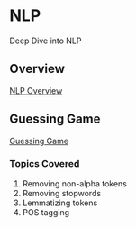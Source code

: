 # NLP
Deep Dive into NLP

## Overview
[NLP Overview](Overview%20of%20NLP.pdf)

## Guessing Game
[Guessing Game](02-Guessing-Game)

### Topics Covered
1. Removing non-alpha tokens
2. Removing stopwords
3. Lemmatizing tokens
4. POS tagging

